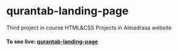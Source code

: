 # qurantab-landing-page
Third project in course HTML&amp;CSS Projects in Almadrasa website 

#### To see live: [qurantab-landing-page](https://maryam-elmorshidy.github.io/qurantab-landing-page/)
